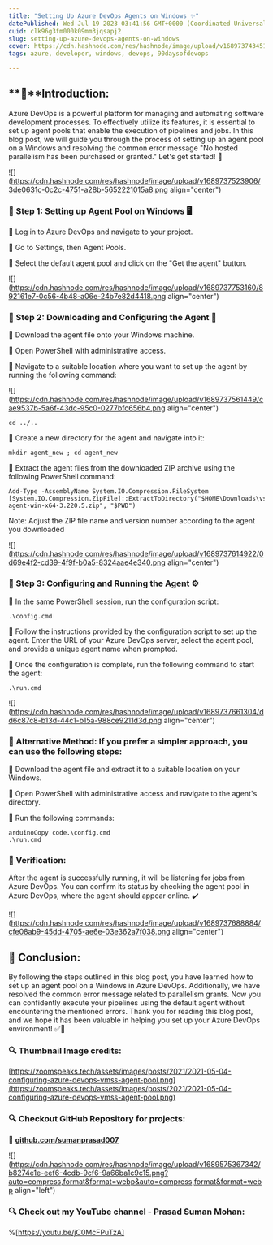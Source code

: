 ```yaml
---
title: "Setting Up Azure DevOps Agents on Windows ✨"
datePublished: Wed Jul 19 2023 03:41:56 GMT+0000 (Coordinated Universal Time)
cuid: clk96g3fm000k09mm3jqsapj2
slug: setting-up-azure-devops-agents-on-windows
cover: https://cdn.hashnode.com/res/hashnode/image/upload/v1689737434510/8e3a783f-1cf1-415c-9aa0-02414c16f58d.png
tags: azure, developer, windows, devops, 90daysofdevops

---
```


## **📍**Introduction:

Azure DevOps is a powerful platform for managing and automating software development processes. To effectively utilize its features, it is essential to set up agent pools that enable the execution of pipelines and jobs. In this blog post, we will guide you through the process of setting up an agent pool on a Windows and resolving the common error message "No hosted parallelism has been purchased or granted." Let's get started! 🚀

![](https://cdn.hashnode.com/res/hashnode/image/upload/v1689737523906/3de0631c-0c2c-4751-a28b-5652221015a8.png align="center")

### **🔄** Step 1: Setting up Agent Pool on Windows 🖥️

🔹 Log in to Azure DevOps and navigate to your project.

🔹 Go to Settings, then Agent Pools.

🔹 Select the default agent pool and click on the "Get the agent" button.

![](https://cdn.hashnode.com/res/hashnode/image/upload/v1689737753160/892161e7-0c56-4b48-a06e-24b7e82d4418.png align="center")

### **🔄** Step 2: Downloading and Configuring the Agent 💾

🔹 Download the agent file onto your Windows machine.

🔹 Open PowerShell with administrative access.

🔹 Navigate to a suitable location where you want to set up the agent by running the following command:

![](https://cdn.hashnode.com/res/hashnode/image/upload/v1689737561449/cae9537b-5a6f-43dc-95c0-0277bfc656b4.png align="center")

```plaintext
cd ../..
```

🔹 Create a new directory for the agent and navigate into it:

```plaintext
mkdir agent_new ; cd agent_new
```

🔹 Extract the agent files from the downloaded ZIP archive using the following PowerShell command:

```plaintext
Add-Type -AssemblyName System.IO.Compression.FileSystem
[System.IO.Compression.ZipFile]::ExtractToDirectory("$HOME\Downloads\vsts-agent-win-x64-3.220.5.zip", "$PWD")
```

Note: Adjust the ZIP file name and version number according to the agent you downloaded

![](https://cdn.hashnode.com/res/hashnode/image/upload/v1689737614922/0d69e4f2-cd39-4f9f-b0a5-8324aae4e340.png align="center")

### **🔄** Step 3: Configuring and Running the Agent ⚙️

🔹 In the same PowerShell session, run the configuration script:

```plaintext
.\config.cmd
```

🔹 Follow the instructions provided by the configuration script to set up the agent. Enter the URL of your Azure DevOps server, select the agent pool, and provide a unique agent name when prompted.

🔹 Once the configuration is complete, run the following command to start the agent:

```plaintext
.\run.cmd
```

![](https://cdn.hashnode.com/res/hashnode/image/upload/v1689737661304/dd6c87c8-b13d-44c1-b15a-988ce9211d3d.png align="center")

### **🔄** Alternative Method: If you prefer a simpler approach, you can use the following steps:

🔹 Download the agent file and extract it to a suitable location on your Windows.

🔹 Open PowerShell with administrative access and navigate to the agent's directory.

🔹 Run the following commands:

```plaintext
arduinoCopy code.\config.cmd
.\run.cmd
```

### **🔄** Verification:

After the agent is successfully running, it will be listening for jobs from Azure DevOps. You can confirm its status by checking the agent pool in Azure DevOps, where the agent should appear online. ✔️

![](https://cdn.hashnode.com/res/hashnode/image/upload/v1689737688884/cfe08ab9-45dd-4705-ae6e-03e362a7f038.png align="center")

## **📍** Conclusion:

By following the steps outlined in this blog post, you have learned how to set up an agent pool on a Windows in Azure DevOps. Additionally, we have resolved the common error message related to parallelism grants. Now you can confidently execute your pipelines using the default agent without encountering the mentioned errors. Thank you for reading this blog post, and we hope it has been valuable in helping you set up your Azure DevOps environment! ✅🙌

### **🔍 Thumbnail Image credits:**

[https://zoomspeaks.tech/assets/images/posts/2021/2021-05-04-configuring-azure-devops-vmss-agent-pool.png](https://zoomspeaks.tech/assets/images/posts/2021/2021-05-04-configuring-azure-devops-vmss-agent-pool.png)

### **🔍 Checkout GitHub Repository for projects:**

**🔗** [**github.com/sumanprasad007**](http://github.com/sumanprasad007)

![](https://cdn.hashnode.com/res/hashnode/image/upload/v1689575367342/b8274e1e-eef6-4cdb-9cf6-9a66ba1c9c15.png?auto=compress,format&format=webp&auto=compress,format&format=webp align="left")

### **🔍 Check out my YouTube channel - Prasad Suman Mohan:**

%[https://youtu.be/jC0McFPuTzA] 

###